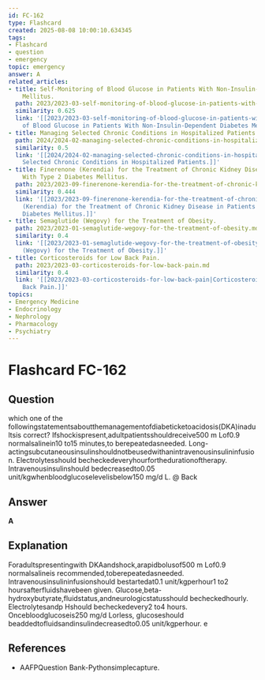 ```yaml
---
id: FC-162
type: Flashcard
created: 2025-08-08 10:00:10.634345
tags:
- Flashcard
- question
- emergency
topic: emergency
answer: A
related_articles:
- title: Self-Monitoring of Blood Glucose in Patients With Non-Insulin-Dependent Diabetes
    Mellitus.
  path: 2023/2023-03-self-monitoring-of-blood-glucose-in-patients-with-non-insuli.md
  similarity: 0.625
  link: '[[2023/2023-03-self-monitoring-of-blood-glucose-in-patients-with-non-insuli|Self-Monitoring
    of Blood Glucose in Patients With Non-Insulin-Dependent Diabetes Mellitus.]]'
- title: Managing Selected Chronic Conditions in Hospitalized Patients.
  path: 2024/2024-02-managing-selected-chronic-conditions-in-hospitalized-patient.md
  similarity: 0.5
  link: '[[2024/2024-02-managing-selected-chronic-conditions-in-hospitalized-patient|Managing
    Selected Chronic Conditions in Hospitalized Patients.]]'
- title: Finerenone (Kerendia) for the Treatment of Chronic Kidney Disease in Patients
    With Type 2 Diabetes Mellitus.
  path: 2023/2023-09-finerenone-kerendia-for-the-treatment-of-chronic-kidney-dise.md
  similarity: 0.444
  link: '[[2023/2023-09-finerenone-kerendia-for-the-treatment-of-chronic-kidney-dise|Finerenone
    (Kerendia) for the Treatment of Chronic Kidney Disease in Patients With Type 2
    Diabetes Mellitus.]]'
- title: Semaglutide (Wegovy) for the Treatment of Obesity.
  path: 2023/2023-01-semaglutide-wegovy-for-the-treatment-of-obesity.md
  similarity: 0.4
  link: '[[2023/2023-01-semaglutide-wegovy-for-the-treatment-of-obesity|Semaglutide
    (Wegovy) for the Treatment of Obesity.]]'
- title: Corticosteroids for Low Back Pain.
  path: 2023/2023-03-corticosteroids-for-low-back-pain.md
  similarity: 0.4
  link: '[[2023/2023-03-corticosteroids-for-low-back-pain|Corticosteroids for Low
    Back Pain.]]'
topics:
- Emergency Medicine
- Endocrinology
- Nephrology
- Pharmacology
- Psychiatry
---
```


# Flashcard FC-162

## Question

which one of the followingstatementsaboutthemanagementofdiabeticketoacidosis(DKA)inadultsis correct? Ifshockispresent,adultpatientsshouldreceive500 m Lof0.9 normalsalinein10 to15 minutes,to berepeatedasneeded. Long-actingsubcutaneousinsulinshouldnotbeusedwithanintravenousinsulininfusion. Electrolytesshould becheckedeveryhourforthedurationoftherapy. Intravenousinsulinshould bedecreasedto0.05 unit/kgwhenbloodglucoselevelisbelow150 mg/d L. @ Back

## Answer

**A**

## Explanation

Foradultspresentingwith DKAandshock,arapidbolusof500 m Lof0.9 normalsalineis recommended,toberepeatedasneeded. Intravenousinsulininfusionshould bestartedat0.1 unit/kgperhour1 to2 hoursafterfluidshavebeen given. Glucose,beta-hydroxybutyrate,fluidstatus,andneurologicstatusshould becheckedhourly. Electrolytesandp Hshould becheckedevery2 to4 hours. Oncebloodglucoseis250 mg/d Lorless, glucoseshould beaddedtofluidsandinsulindecreasedto0.05 unit/kgperhour. e

## References

- AAFPQuestion Bank-Pythonsimplecapture.

